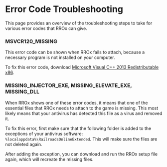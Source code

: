 # Error Code Troubleshooting

This page provides an overview of the troubleshooting steps to take for various error codes that RROx can give.

### MSVCR120_MISSING

This error code can be shown when RROx fails to attach, because a necessary program is not installed on your computer.

To fix this error code, download [Microsoft Visual C++ 2013 Redistributable x86](https://aka.ms/highdpimfc2013x86enu).

### MISSING_INJECTOR_EXE, MISSING_ELEVATE_EXE, MISSING_DLL

When RROx shows one of these error codes, it means that one of the essential files that RROx needs to attach to the game is missing. This most likely means that your antivirus has detected this file as a virus and removed it.

To fix this error, first make sure that the following folder is added to the exceptions of your antivirus software: ``%localappdata%\RailroadsOnlineExtended``. This will make sure the files are not deleted again.

After adding the exception, you can download and run the RROx setup file again, which will recreate the missing files.